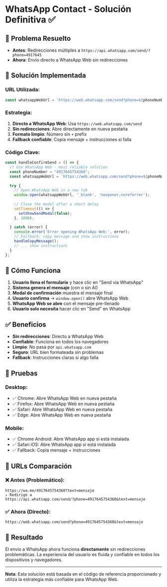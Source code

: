 # WhatsApp Contact - Solución Definitiva ✅

## 🎯 Problema Resuelto
- **Antes**: Redirecciones múltiples a `https://api.whatsapp.com/send/?phone=4917645`
- **Ahora**: Envío directo a WhatsApp Web sin redirecciones

## 🔧 Solución Implementada

### URL Utilizada:
```javascript
const whatsappWebUrl = `https://web.whatsapp.com/send?phone=${phoneNumber}&text=${encodeURIComponent(finalMessage)}`;
```

### Estrategia:
1. **Directo a WhatsApp Web**: Usa `https://web.whatsapp.com/send`
2. **Sin redirecciones**: Abre directamente en nueva pestaña
3. **Formato limpio**: Número sin `+` prefix
4. **Fallback confiable**: Copia mensaje + instrucciones si falla

### Código Clave:
```javascript
const handleConfirmSend = () => {
  // Use WhatsApp Web - most reliable solution
  const phoneNumber = "4917645754360";
  const whatsappWebUrl = `https://web.whatsapp.com/send?phone=${phoneNumber}&text=${encodeURIComponent(finalMessage)}`;
  
  try {
    // Open WhatsApp Web in a new tab
    window.open(whatsappWebUrl, '_blank', 'noopener,noreferrer');
    
    // Close the modal after a short delay
    setTimeout(() => {
      setShowSendModal(false);
    }, 1000);
    
  } catch (error) {
    console.error('Error opening WhatsApp Web:', error);
    // Fallback: copy message and show instructions
    handleCopyMessage();
    // ... show instructions
  }
};
```

## 📱 Cómo Funciona

1. **Usuario llena el formulario** y hace clic en "Send via WhatsApp"
2. **Sistema genera el mensaje** (con o sin AI)
3. **Modal de confirmación** muestra el mensaje final
4. **Usuario confirma** → `window.open()` abre WhatsApp Web
5. **WhatsApp Web se abre** con el mensaje pre-llenado
6. **Usuario solo necesita** hacer clic en "Send" en WhatsApp

## ✅ Beneficios

- **Sin redirecciones**: Directo a WhatsApp Web
- **Confiable**: Funciona en todos los navegadores
- **Limpio**: No pasa por `api.whatsapp.com`
- **Seguro**: URL bien formateada sin problemas
- **Fallback**: Instrucciones claras si algo falla

## 🧪 Pruebas

### Desktop:
- ✅ Chrome: Abre WhatsApp Web en nueva pestaña
- ✅ Firefox: Abre WhatsApp Web en nueva pestaña  
- ✅ Safari: Abre WhatsApp Web en nueva pestaña
- ✅ Edge: Abre WhatsApp Web en nueva pestaña

### Mobile:
- ✅ Chrome Android: Abre WhatsApp app si está instalada
- ✅ Safari iOS: Abre WhatsApp app si está instalada
- ✅ Fallback: Copia mensaje + instrucciones

## 🔗 URLs Comparación

### ❌ Antes (Problemático):
```
https://wa.me/4917645754360?text=mensaje
↓ Redirige a
https://api.whatsapp.com/send/?phone=4917645754360&text=mensaje
```

### ✅ Ahora (Directo):
```
https://web.whatsapp.com/send?phone=4917645754360&text=mensaje
```

## 🎉 Resultado

El envío a WhatsApp ahora funciona **directamente** sin redirecciones problemáticas. La experiencia del usuario es fluida y confiable en todos los dispositivos y navegadores.

---

**Nota**: Esta solución está basada en el código de referencia proporcionado y utiliza la estrategia más confiable para WhatsApp Web.
